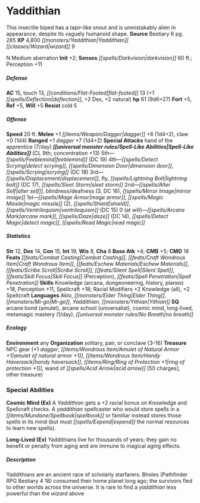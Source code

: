 ﻿---
cssclass: [monsters]
title1: Yaddithian
desc_short: This insectile biped has a tapir-like snout and is unmistakably alien
  in appearance, despite its vaguely humanoid shape.
title2: Yaddithian
CR: 8
sources:
- name: Bestiary 6
  page: 285
  link: http://paizo.com/products/btpy9oge?Pathfinder-Roleplaying-Game-Bestiary-6-Hardcover
XP: 4800
race: Yaddithian
classes:
- wizard 9
alignment: N
size: Medium
type: aberration
initiative:
  bonus: 2
senses:
  darkvision: 60
AC:
  AC: 15
  touch: 13
  flat_footed: 13
  components:
    deflection: 1
    dex: 2
    natural: 2
HP:
  HP: 61
  long: 9d6+27
saves:
  fort: 5
  ref: 5
  will: 5
resistances:
  cold: 5
speeds:
  base: 20
attacks:
  melee:
  - - text: +1 dagger +6 (1d4+2)
      entries:
      - - damage: 1d4+2
      attack: +1 dagger
      bonus:
      - 6
    - text: claw +0 (1d4)
      entries:
      - - damage: 1d4
      attack: claw
      bonus:
      - 0
  ranged:
  - - text: +1 dagger +7 (1d4+2)
      entries:
      - - damage: 1d4+2
      attack: +1 dagger
      bonus:
      - 7
  special:
  - hand of the apprentice (7/day)
spell_like_abilities:
  entries:
  - name: feeblemind
    source: default
    freq: 5th
    DC: 19
  - name: detect scrying
    source: default
    freq: 4th
  - name: dimension door
    source: default
    freq: 4th
  - name: scrying
    source: default
    freq: 4th
    DC: 18
  - name: displacement
    source: default
    freq: 3rd
  - name: fly
    source: default
    freq: 3rd
  - name: lightning bolt
    source: default
    freq: 3rd
    DC: 17
  - name: sleet storm
    source: default
    freq: 3rd
  - name: alter self
    source: default
    freq: 2nd
  - name: blindness/deafness
    source: default
    freq: 2nd
    other: '3'
    DC: 16
  - name: mirror image
    source: default
    freq: 2nd
  - name: mage armor
    source: default
    freq: 1st
  - name: magic missile
    source: default
    freq: 1st
    other: '2'
  - name: shield
    source: default
    freq: 1st
  - name: ventriloquism
    source: default
    freq: 1st
    DC: 15
  - name: arcane mark
    source: default
    freq: 0 (at will)
  - name: daze
    source: default
    freq: 0 (at will)
    DC: 14
  - name: detect magic
    source: default
    freq: 0 (at will)
  - name: read magic
    source: default
    freq: 0 (at will)
  sources:
  - name: default
    CL: 9
    concentration: 13
ability_scores:
  STR: 12
  DEX: 14
  CON: 15
  INT: 19
  WIS: 8
  CHA: 8
BAB: 4
CMB: 5
CMD: 18
feats:
- name: Combat Casting
- name: Craft Wondrous Item
- name: Eschew Materials
- name: Scribe Scroll
- name: Silent Spell
- name: Skill Focus (Perception)
- name: Spell Penetration
skills:
  Knowledge (arcana): 18
  Knowledge (dungeoneering): 18
  Knowledge (history): 18
  Knowledge (planes): 18
  Perception: 11
  Spellcraft: 18
  _racial_mods:
    Knowledge (all):
      _: 2
    Spellcraft:
      _: 2
languages:
- Aklo
- Elder Thing
- Mi-go
- Yaddithian
- Yithian
special_qualities:
- arcane bond (amulet)
- arcane school (universalist)
- cosmic mind
- long-lived
- metamagic mastery (1/day)
- no breath
ecology:
  environment: any
  organization: solitary, pair, or conclave (3-16)
  treasure_type: NPC Gear
  treasure:
  - +1 dagger
  - amulet of natural armor +1
  - handy haversack
  - ring of protection +1
  - wand of acid arrow [50 charges]
  - other treasure
special_abilities:
  Cosmic Mind (Ex): A Yaddithian gets a +2 racial bonus on Knowledge and Spellcraft
    checks. A yaddithian spellcaster who would store spells in a spellbook or familiar
    instead stores those spells in its mind (but must expend the normal resources
    to learn new spells).
  Long-Lived (Ex): Yaddithians live for thousands of years; they gain no benefit or
    penalty from aging and are immune to magical aging effects.
desc_long: Yaddithians are an ancient race of scholarly starfarers. Bholes (Pathfinder
  RPG Bestiary 4 18) consumed their home planet long ago; the survivors fled to other
  worlds across the universe. It is rare to find a yaddithian less powerful than the
  wizard above

---

# Yaddithian
This insectile biped has a tapir-like snout and is unmistakably alien in appearance, despite its vaguely humanoid shape.
**Source** Bestiary 6 pg. 285
**XP** 4,800
_[[monsters/Yaddithian|Yaddithian]]_ _[[classes/Wizard|wizard]]_ 9

N Medium aberration
**Init** +2; **Senses** _[[spells/Darkvision|darkvision]]_ 60 ft.; Perception +11

##### Defense

**AC** 15, touch 13, _[[conditions/Flat-Footed|flat-footed]]_ 13 (+1 _[[spells/Deflection|deflection]]_, +2 Dex, +2 natural)
**hp** 61 (9d6+27)
**Fort** +5, **Ref** +5, **Will** +5
**Resist** cold 5

##### Offense
**Speed** 20 ft.
**Melee** +1 _[[items/Weapon/Dagger|dagger]]_ +6 (1d4+2), claw +0 (1d4)
**Ranged** +1 _dagger_ +7 (1d4+2)
**Special Attacks** hand of the apprentice (7/day)
**_[[universal monster rules/Spell-Like Abilities|Spell-Like Abilities]]_** (CL 9th; concentration +13)
5th—_[[spells/Feeblemind|feeblemind]]_ (DC 19) 
4th—_[[spells/Detect Scrying|detect scrying]]_, _[[spells/Dimension Door|dimension door]]_, _[[spells/Scrying|scrying]]_ (DC 18) 
3rd—_[[spells/Displacement|displacement]]_, fly, _[[spells/Lightning Bolt|lightning bolt]]_ (DC 17), _[[spells/Sleet Storm|sleet storm]]_ 
2nd—_[[spells/Alter Self|alter self]]_, blindness/deafness (3, DC 16), _[[spells/Mirror Image|mirror image]]_ 
1st—_[[spells/Mage Armor|mage armor]]_, _[[spells/Magic Missile|magic missile]]_ (2), _[[spells/Shield|shield]]_, _[[spells/Ventriloquism|ventriloquism]]_ (DC 15) 
0 (at will)—_[[spells/Arcane Mark|arcane mark]]_, _[[spells/Daze|daze]]_ (DC 14), _[[spells/Detect Magic|detect magic]]_, _[[spells/Read Magic|read magic]]_

##### Statistics
**Str** 12, **Dex** 14, **Con** 15, **Int** 19, **Wis** 8, **Cha** 8
**Base Atk** +4; **CMB** +5; **CMD** 18
**Feats** _[[feats/Combat Casting|Combat Casting]]_, _[[feats/Craft Wondrous Item|Craft Wondrous Item]]_, _[[feats/Eschew Materials|Eschew Materials]]_, _[[feats/Scribe Scroll|Scribe Scroll]]_, _[[feats/Silent Spell|Silent Spell]]_, _[[feats/Skill Focus|Skill Focus]]_ (Perception), _[[feats/Spell Penetration|Spell Penetration]]_
**Skills** Knowledge (arcana, dungeoneering, history, planes) +18, Perception +11, Spellcraft +18; Racial Modifiers +2 Knowledge (all), +2 Spellcraft
**Languages** Aklo, _[[monsters/Elder Thing|Elder Thing]]_, _[[monsters/Mi-go|Mi-go]]_, _Yaddithian_, _[[monsters/Yithian|Yithian]]_
**SQ** arcane bond (amulet), arcane school (universalist), cosmic mind, long-lived, metamagic mastery (1/day), _[[universal monster rules/No Breath|no breath]]_

##### Ecology

**Environment** any
**Organization** solitary, pair, or conclave (3–16)
**Treasure** NPC gear (+1 _dagger_, _[[items/Wondrous Item/Amulet of Natural Armor +1|amulet of natural armor +1]]_, _[[items/Wondrous Item/Handy Haversack|handy haversack]]_, _[[items/Ring/Ring of Protection +1|ring of protection +1]]_, wand of _[[spells/Acid Arrow|acid arrow]]_ [50 charges], other treasure)

### Special Abilities

**Cosmic Mind (Ex)** A _Yaddithian_ gets a +2 racial bonus on Knowledge and Spellcraft checks. A _yaddithian_ spellcaster who would store spells in a _[[items/Mundane/Spellbook|spellbook]]_ or familiar instead stores those spells in its mind (but must _[[spells/Expend|expend]]_ the normal resources to learn new spells).

**Long-Lived (Ex)** Yaddithians live for thousands of years; they gain no benefit or penalty from aging and are immune to magical aging effects.

##### Description

Yaddithians are an ancient race of scholarly starfarers. Bholes (Pathfinder RPG Bestiary 4 18) consumed their home planet long ago; the survivors fled to other worlds across the universe. It is rare to find a _yaddithian_ less powerful than the _wizard_ above